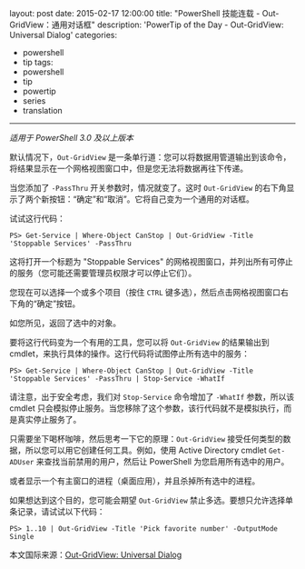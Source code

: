 ﻿layout: post
date: 2015-02-17 12:00:00
title: "PowerShell 技能连载 - Out-GridView：通用对话框"
description: 'PowerTip of the Day - Out-GridView: Universal Dialog'
categories:
- powershell
- tip
tags:
- powershell
- tip
- powertip
- series
- translation
---
_适用于 PowerShell 3.0 及以上版本_

默认情况下，`Out-GridView` 是一条单行道：您可以将数据用管道输出到该命令，将结果显示在一个网格视图窗口中，但是您无法将数据再往下传递。

当您添加了 `-PassThru` 开关参数时，情况就变了。这时 `Out-GridView` 的右下角显示了两个新按钮：“确定”和“取消”。它将自己变为一个通用的对话框。

试试这行代码：

    PS> Get-Service | Where-Object CanStop | Out-GridView -Title 'Stoppable Services' -PassThru

这将打开一个标题为 "Stoppable Services" 的网格视图窗口，并列出所有可停止的服务（您可能还需要管理员权限才可以停止它们）。

您现在可以选择一个或多个项目（按住 `CTRL` 键多选），然后点击网格视图窗口右下角的“确定”按钮。

如您所见，返回了选中的对象。

要将这行代码变为一个有用的工具，您可以将 `Out-GridView` 的结果输出到 cmdlet，来执行具体的操作。这行代码将试图停止所有选中的服务：

    PS> Get-Service | Where-Object CanStop | Out-GridView -Title 'Stoppable Services' -PassThru | Stop-Service -WhatIf

请注意，出于安全考虑，我们对 `Stop-Service` 命令增加了 `-WhatIf` 参数，所以该 cmdlet 只会模拟停止服务。当您移除了这个参数，该行代码就不是模拟执行，而是真实停止服务了。

只需要坐下喝杯咖啡，然后思考一下它的原理：`Out-GridView` 接受任何类型的数据，所以您可以用它创建任何工具。例如，使用 Active Directory cmdlet `Get-ADUser` 来查找当前禁用的用户，然后让 PowerShell 为您启用所有选中的用户。

或者显示一个有主窗口的进程（桌面应用），并且杀掉所有选中的进程。

如果想达到这个目的，您可能会期望 `Out-GridView` 禁止多选。要想只允许选择单条记录，请试试以下代码：

    PS> 1..10 | Out-GridView -Title 'Pick favorite number' -OutputMode Single

<!--more-->
本文国际来源：[Out-GridView: Universal Dialog ](http://community.idera.com/powershell/powertips/b/tips/posts/out-gridview-universal-dialog)
